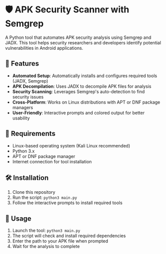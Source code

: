 # 🛡️ APK Security Scanner with Semgrep

A Python tool that automates APK security analysis using Semgrep and JADX. This tool helps security researchers and developers identify potential vulnerabilities in Android applications.

## 🚀 Features
- **Automated Setup**: Automatically installs and configures required tools (JADX, Semgrep)
- **APK Decompilation**: Uses JADX to decompile APK files for analysis
- **Security Scanning**: Leverages Semgrep's auto-detection to find security issues
- **Cross-Platform**: Works on Linux distributions with APT or DNF package managers
- **User-Friendly**: Interactive prompts and colored output for better usability

## 🔧 Requirements
- Linux-based operating system (Kali Linux recommended)
- Python 3.x
- APT or DNF package manager
- Internet connection for tool installation

## 🛠️ Installation
1. Clone this repository
2. Run the script: `python3 main.py`
3. Follow the interactive prompts to install required tools

## 📝 Usage
1. Launch the tool: `python3 main.py`
2. The script will check and install required dependencies
3. Enter the path to your APK file when prompted
4. Wait for the analysis to complete
